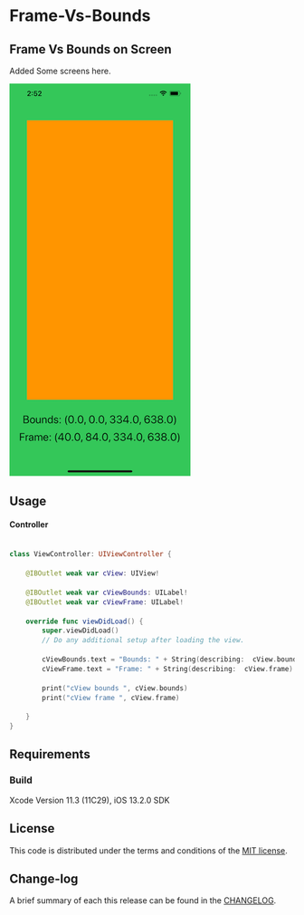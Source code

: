 # Frame-Vs-Bounds
 
## Frame Vs Bounds on Screen

Added Some screens here.

![](https://github.com/pawankv89/Frame-Vs-Bounds/blob/master/images/screen_1.png)

## Usage

#### Controller

```swift

class ViewController: UIViewController {
    
    @IBOutlet weak var cView: UIView!
    
    @IBOutlet weak var cViewBounds: UILabel!
    @IBOutlet weak var cViewFrame: UILabel!

    override func viewDidLoad() {
        super.viewDidLoad()
        // Do any additional setup after loading the view.
        
        cViewBounds.text = "Bounds: " + String(describing:  cView.bounds)
        cViewFrame.text = "Frame: " + String(describing:  cView.frame)
        
        print("cView bounds ", cView.bounds)
        print("cView frame ", cView.frame)
        
    }
}

```
## Requirements

### Build

Xcode Version 11.3 (11C29), iOS 13.2.0 SDK

## License

This code is distributed under the terms and conditions of the [MIT license](LICENSE).

## Change-log

A brief summary of each this release can be found in the [CHANGELOG](CHANGELOG.mdown). 
